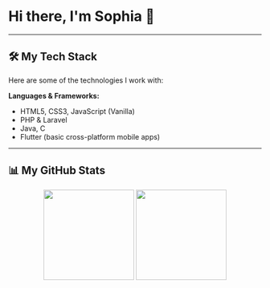 # Hi there, I'm Sophia 👋

---

## 🛠️ My Tech Stack

Here are some of the technologies I work with:

**Languages & Frameworks:**
- HTML5, CSS3, JavaScript (Vanilla)
- PHP & Laravel
- Java, C
- Flutter (basic cross-platform mobile apps)

---


## 📊 My GitHub Stats

<p align="center">
  <img height="180em" src="https://github-readme-stats.vercel.app/api?username=sophiarya&show_icons=true&theme=merko&include_all_commits=true&count_private=true"/>
  <img height="180em" src="https://github-readme-stats.vercel.app/api/top-langs/?username=sophiarya&layout=compact&langs_count=8&theme=merko"/>
</p>
